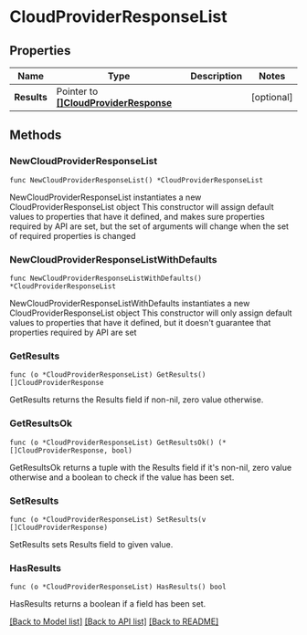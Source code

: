# CloudProviderResponseList

## Properties

Name | Type | Description | Notes
------------ | ------------- | ------------- | -------------
**Results** | Pointer to [**[]CloudProviderResponse**](CloudProviderResponse.md) |  | [optional] 

## Methods

### NewCloudProviderResponseList

`func NewCloudProviderResponseList() *CloudProviderResponseList`

NewCloudProviderResponseList instantiates a new CloudProviderResponseList object
This constructor will assign default values to properties that have it defined,
and makes sure properties required by API are set, but the set of arguments
will change when the set of required properties is changed

### NewCloudProviderResponseListWithDefaults

`func NewCloudProviderResponseListWithDefaults() *CloudProviderResponseList`

NewCloudProviderResponseListWithDefaults instantiates a new CloudProviderResponseList object
This constructor will only assign default values to properties that have it defined,
but it doesn't guarantee that properties required by API are set

### GetResults

`func (o *CloudProviderResponseList) GetResults() []CloudProviderResponse`

GetResults returns the Results field if non-nil, zero value otherwise.

### GetResultsOk

`func (o *CloudProviderResponseList) GetResultsOk() (*[]CloudProviderResponse, bool)`

GetResultsOk returns a tuple with the Results field if it's non-nil, zero value otherwise
and a boolean to check if the value has been set.

### SetResults

`func (o *CloudProviderResponseList) SetResults(v []CloudProviderResponse)`

SetResults sets Results field to given value.

### HasResults

`func (o *CloudProviderResponseList) HasResults() bool`

HasResults returns a boolean if a field has been set.


[[Back to Model list]](../README.md#documentation-for-models) [[Back to API list]](../README.md#documentation-for-api-endpoints) [[Back to README]](../README.md)


